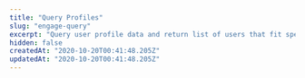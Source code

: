 ```yaml
---
title: "Query Profiles"
slug: "engage-query"
excerpt: "Query user profile data and return list of users that fit specified parameters.\n\nAPI responses will return at most `page_size` records for each request. To request additional records, callers should repeat their call to the api using the same `where` param, but provide a `session_id` parameter with a value taken from the first response, and include a `page` parameter with a value one greater than the value of page in the response.\n\nA caller trying to retrieve all of the records for a particular query might use an algorithm something like this:\n\n```javascript\n// Get the first page of data associated with our selector expression\nthis_page = query_api(where=YOUR_SELECTOR_EXPRESSION)\ndo_something_with_response(this_page)\n\n// If we get fewer records than the page_sized returned with our results,\n// then there are no more records to get. Otherwise, keep querying for additional pages.\nwhile (length of this_page.results) >= this_page.page_size:\n    next_page_number = this_page.page + 1\n    this_page = query_api(where=YOUR_SELECTOR_EXPRESSION, session_id=this_page.session_id, page=next_page_number)\n    do_something_with_response(this_page)\n```"
hidden: false
createdAt: "2020-10-20T00:41:48.205Z"
updatedAt: "2020-10-20T00:41:48.205Z"
---
```

